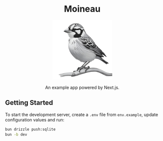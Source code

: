 

<h1 align="center"> Moineau </h1>
<p align="center">
  <img height=196 src="public/icon.png">
</p>
<p align="center">An example app powered by Next.js.</p>

## Getting Started

To start the development server, create a `.env` file from `env.example`, update configuration values and run:

```bash
bun drizzle push:sqlite
bun -b dev
```
